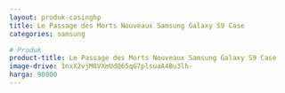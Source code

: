 ```yaml
---
layout: produk-casinghp
title: Le Passage des Morts Nouveaux Samsung Galaxy S9 Case
categories: samsung

# Produk
product-title: Le Passage des Morts Nouveaux Samsung Galaxy S9 Case
image-drive: 1nxX2vjM8VXmUdQ65qG7plsuaA4Bu3lh-
harga: 90000
---
```

